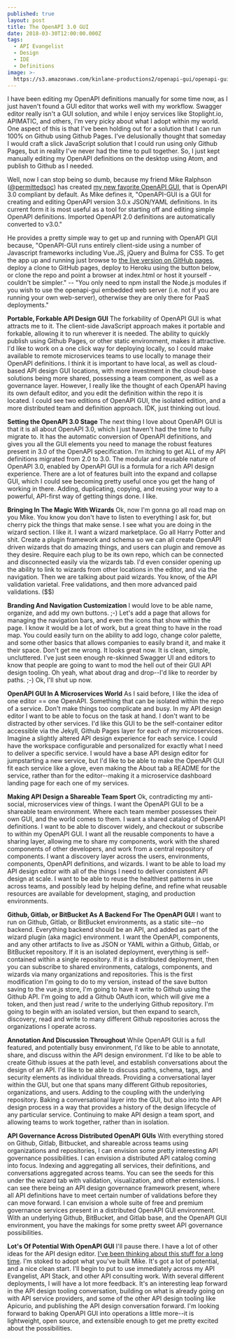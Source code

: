 ```yaml
---
published: true
layout: post
title: The OpenAPI 3.0 GUI
date: 2018-03-30T12:00:00.000Z
tags:
  - API Evangelist
  - Design
  - IDE
  - Definitions
image: >-
  https://s3.amazonaws.com/kinlane-productions2/openapi-gui/openapi-gui-dashboard.png
---
```

<p></p>I have been editing my OpenAPI definitions manually for some time now, as I just haven't found a GUI editor that works well with my workflow. Swagger editor really isn't a GUI solution, and while I enjoy services like Stoplight.io, APIMATIC, and others, I'm very picky about what I adopt within my world. One aspect of this is that I've been holding out for a solution that I can run 100% on Github using Github Pages. I've delusionally thought that someday I would craft a slick JavaScript solution that I could run using only Github Pages, but in reality I've never had the time to pull together. So, I just kept manually editing my OpenAPI definitions on the desktop using Atom, and publish to Github as I needed.

Well, now I can stop being so dumb, because my friend Mike Ralphson ([@permittedsoc](https://twitter.com/permittedsoc)) has created [my new favorite OpenAPI GUI](https://github.com/Mermade/openapi-gui), that is OpenAPI 3.0 compliant by default. As Mike defines it, "OpenAPI-GUI is a GUI for creating and editing OpenAPI version 3.0.x JSON/YAML definitions. In its current form it is most useful as a tool for starting off and editing simple OpenAPI definitions. Imported OpenAPI 2.0 definitions are automatically converted to v3.0."

He provides a pretty simple way to get up and running with OpenAPI GUI because, "OpenAPI-GUI runs entirely client-side using a number of Javascript frameworks including Vue.JS, jQuery and Bulma for CSS. To get the app up and running just browse to [the live version on GitHub pages](https://mermade.github.io/openapi-gui/), deploy a clone to GitHub pages, deploy to Heroku using the button below, or clone the repo and point a browser at index.html or host it yourself - couldn't be simpler." -- "You only need to npm install the Node.js modules if you wish to use the openapi-gui embedded web server (i.e. not if you are running your own web-server), otherwise they are only there for PaaS deployments."

**Portable, Forkable API Design GUI**
The forkability of OpenAPI GUI is what attracts me to it. The client-side JavaScript approach makes it portable and forkable, allowing it to run wherever it is needed. The ability to quickly publish using Github Pages, or other static environment, makes it attractive. I'd like to work on a one click way for deploying locally, so I could make available to remote microservices teams to use locally to manage their OpenAPI definitions. I think it is important to have local, as well as cloud-based API design GUI locations, with more investment in the cloud-base solutions being more shared, possessing a team component, as well as a governance layer. However, I really like the thought of each OpenAPI having its own default editor, and you edit the definition within the repo it is located. I could see two editions of OpenAPI GUI, the isolated edition, and a more distributed team and definition approach. IDK, just thinking out loud.

**Setting the OpenAPI 3.0 Stage**
The next thing I love about OpenAPI GUI is that it is all about OpenAPI 3.0, which I just haven't had the time to fully migrate to. It has the automatic conversion of OpenAPI definitions, and gives you all the GUI elements you need to manage the robust features present in 3.0 of the OpenAPI specification. I'm itching to get ALL of my API definitions migrated from 2.0 to 3.0. The modular and reusable nature of OpenAPI 3.0, enabled by OpenAPI GUI is a formula for a rich API design experience. There are a lot of features built into the expand and collapse GUI, which I could see becoming pretty useful once you get the hang of working in there. Adding, duplicating, copying, and reusing your way to a powerful, API-first way of getting things done. I like.

**Bringing In The Magic With Wizards**
Ok, now I'm gonna go all road map on you Mike. You know you don't have to listen to everything I ask for, but cherry pick the things that make sense. I see what you are doing in the wizard section. I like it. I want a wizard marketplace. Go all Harry Potter and shit. Create a plugin framework and schema so we can all create OpenAPI driven wizards that do amazing things, and users can plugin and remove as they desire. Require each plug to be its own repo, which can be connected and disconnected easily via the wizards tab. I'd even consider opening up the ability to link to wizards from other locations in the editor, and via the navigation. Then we are talking about paid wizards. You know, of the API validation varietal. Free validations, and then more advanced paid validations. ($$)

**Branding And Navigation Customization**
I would love to be able name, organize, and add my own buttons. ;-) Let's add a page that allows for managing the navigation bars, and even the icons that show within the page. I know it would be a lot of work, but a great thing to have in the road map. You could easily turn on the ability to add logo, change color palette, and some other basics that allows companies to easily brand it, and make it their space. Don't get me wrong. It looks great now. It is clean, simple, uncluttered. I've just seen enough re-skinned Swagger UI and editors to know that people are going to want to mod the hell out of their GUI API design tooling. Oh yeah, what about drag and drop--I'd like to reorder by paths. ;-) Ok, I'll shut up now.

**OpenAPI GUI In A Microservices World**
As I said before, I like the idea of one editor == one OpenAPI. Something that can be isolated within the repo of a service. Don't make things too complicate and busy. In my API design editor I want to be able to focus on the task at hand. I don't want to be distracted by other services. I'd like this GUI to be the self-container editor accessible via the Jekyll, Github Pages layer for each of my microservices. Imagine a slightly altered API design experience for each service. I could have the workspace configurable and personalized for exactly what I need to deliver a specific service. I would have a base API design editor for jumpstarting a new service, but I'd like to be able to make the OpenAPI GUI fit each service like a glove, even making the About tab a README for the service, rather than for the editor--making it a microservice dashboard landing page for each one of my services.

**Making API Design a Shareable Team Sport**
Ok, contradicting my anti-social, microservices view of things. I want the OpenAPI GUI to be a shareable team environment. Where each team member possesses their own GUI, and the world comes to them. I want a shared catalog of OpenAPI definitions. I want to be able to discover widely, and checkout or subscribe to within my OpenAPI GUI. I want all the reusable components to have a sharing layer, allowing me to share my components, work with the shared components of other developers, and work from a central repository of components. I want a discovery layer across the users, environments, components, OpenAPI definitions, and wizards. I want to be able to load my API design editor with all of the things I need to deliver consistent API design at scale. I want to be able to reuse the healthiest patterns in use across teams, and possibly lead by helping define, and refine what reusable resources are available for development, staging, and production environments.

**Github, Gitlab, or BitBucket As A Backend For The OpenAPI GUI**
I want to run on Github, Gitlab, or BitBucket environments, as a static site--no backend. Everything backend should be an API, and added as part of the wizard plugin (aka magic) environment. I want the OpenAPI, components, and any other artifacts to live as JSON or YAML within a Github, Gitlab, or BitBucket repository. If it is an isolated deployment, everything is self-contained within a single repository. If it is a distributed deployment, then you can subscribe to shared environments, catalogs, components, and wizards via many organizations and repositories. This is the first modification I'm going to do to my version, instead of the save button saving to the vue.js store, I'm going to have it write to Github using the Github API. I'm going to add a Github OAuth icon, which will give me a token, and then just read / write to the underlying Github repository. I'm going to begin with an isolated version, but then expand to search, discovery, read and write to many different Github repositories across the organizations I operate across.

**Annotation And Discussion Throughout**
While OpenAPI GUI is a full featured, and potentially busy environment, I'd like to be able to annotate, share, and discuss within the API design environment. I'd like to be able to create Github issues at the path level, and establish conversations about the design of an API. I'd like to be able to discuss paths, schema, tags, and security elements as individual threads. Providing a conversational layer within the GUI, but one that spans many different Github repositories, organizations, and users. Adding to the coupling with the underlying repository. Baking a conversational layer into the GUI, but also into the API design process in a way that provides a history of the design lifecycle of any particular service. Continuing to make API design a team sport, and allowing teams to work together, rather than in isolation.

**API Governance Across Distributed OpenAPI GUIs**
With everything stored on Github, Gitlab, Bitbucket, and shareable across teams using organizations and repositories, I can envision some pretty interesting API governance possibilities. I can envision a distributed API catalog coming into focus. Indexing and aggregating all services, their definitions, and conversations aggregated across teams. You can see the seeds for this under the wizard tab with validation, visualization, and other extensions. I can see there being an API design governance framework present, where all API definitions have to meet certain number of validations before they can move forward. I can envision a whole suite of free and premium governance services present in a distributed OpenAPI GUI environment. With an underlying Github, BitBucket, and Gitlab base, and the OpenAPI GUI environment, you have the makings for some pretty sweet API governance possibilities.

**Lot's Of Potential With OpenAPI GUI**
I'll pause there. I have a lot of other ideas for the API design editor. [I've been thinking about this stuff for a long time](http://apievangelist.com/2014/06/25/if-i-could-design-my-perfect-api-design-editor/). I'm stoked to adopt what you've built Mike. It's got a lot of potential, and a nice clean start. I'll begin to put to use immediately across my API Evangelist, API Stack, and other API consulting work. With several different deployments, I will have a lot more feedback. It's an interesting leap forward in the API design tooling conversation, building on what is already going on with API service providers, and some of the other API design tooling like Apicurio, and publishing the API design conversation forward. I'm looking forward to baking OpenAPI GUI into operations a little more--it is lightweight, open source, and extensible enough to get me pretty excited about the possibilities.
